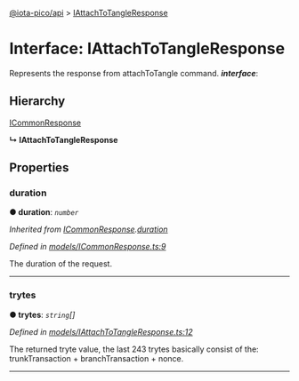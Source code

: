 [@iota-pico/api](../README.md) > [IAttachToTangleResponse](../interfaces/iattachtotangleresponse.md)



# Interface: IAttachToTangleResponse


Represents the response from attachToTangle command.
*__interface__*: 


## Hierarchy


 [ICommonResponse](icommonresponse.md)

**↳ IAttachToTangleResponse**








## Properties
<a id="duration"></a>

###  duration

**●  duration**:  *`number`* 

*Inherited from [ICommonResponse](icommonresponse.md).[duration](icommonresponse.md#duration)*

*Defined in [models/ICommonResponse.ts:9](https://github.com/iotaeco/iota-pico-api/blob/b0eda77/src/models/ICommonResponse.ts#L9)*



The duration of the request.




___

<a id="trytes"></a>

###  trytes

**●  trytes**:  *`string`[]* 

*Defined in [models/IAttachToTangleResponse.ts:12](https://github.com/iotaeco/iota-pico-api/blob/b0eda77/src/models/IAttachToTangleResponse.ts#L12)*



The returned tryte value, the last 243 trytes basically consist of the: trunkTransaction + branchTransaction + nonce.




___


